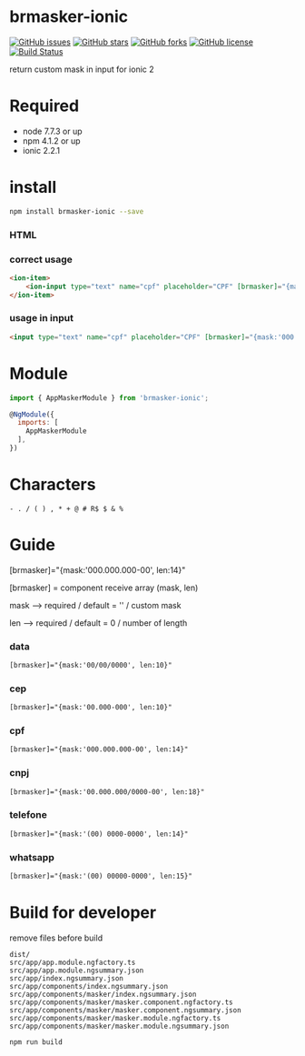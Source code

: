 # brmasker-ionic

[![GitHub issues](https://img.shields.io/github/issues/amarkes/brmasker-ionic.svg)](https://github.com/amarkes/brmasker-ionic/issues)
[![GitHub stars](https://img.shields.io/github/stars/amarkes/brmasker-ionic.svg)](https://github.com/amarkes/brmasker-ionic/stargazers)
[![GitHub forks](https://img.shields.io/github/forks/amarkes/brmasker-ionic.svg)](https://github.com/amarkes/brmasker-ionic/network)
[![GitHub license](https://img.shields.io/badge/license-MIT-blue.svg)](https://raw.githubusercontent.com/amarkes/brmasker-ionic/master/LICENSE)
[![Build Status](https://travis-ci.org/amarkes/brmasker-ionic.svg?branch=master)](https://travis-ci.org/amarkes/brmasker-ionic)


return custom mask in input for ionic 2

# Required
- node 7.7.3 or up
- npm 4.1.2 or up
- ionic 2.2.1

# install

```sh
npm install brmasker-ionic --save
```

### HTML

### correct usage

```html
<ion-item>
	<ion-input type="text" name="cpf" placeholder="CPF" [brmasker]="{mask:'000.000.000-00', len:14}"></ion-input>
</ion-item>
```

### usage in input

```html
<input type="text" name="cpf" placeholder="CPF" [brmasker]="{mask:'000.000.000-00', len:14}" value="">
```

# Module

```javascript
import { AppMaskerModule } from 'brmasker-ionic';

@NgModule({
  imports: [
    AppMaskerModule
  ],
})

```
# Characters

`- . / ( ) , * + @ # R$ $ & %`

# Guide

[brmasker]="{mask:'000.000.000-00', len:14}"

[brmasker] = component receive array (mask, len)

mask --> required / default = '' / custom mask

len --> required / default = 0 / number of length

### data
```html
[brmasker]="{mask:'00/00/0000', len:10}"
```
### cep
```html
[brmasker]="{mask:'00.000-000', len:10}"
```

### cpf
```html
[brmasker]="{mask:'000.000.000-00', len:14}"
```

### cnpj
```html
[brmasker]="{mask:'00.000.000/0000-00', len:18}"
```

### telefone
```html
[brmasker]="{mask:'(00) 0000-0000', len:14}"
```

### whatsapp
```html
[brmasker]="{mask:'(00) 00000-0000', len:15}"
```



# Build for developer
remove files before build
```file
dist/
src/app/app.module.ngfactory.ts
src/app/app.module.ngsummary.json
src/app/index.ngsummary.json
src/app/components/index.ngsummary.json
src/app/components/masker/index.ngsummary.json
src/app/components/masker/masker.component.ngfactory.ts
src/app/components/masker/masker.component.ngsummary.json
src/app/components/masker/masker.module.ngfactory.ts
src/app/components/masker/masker.module.ngsummary.json
```

```sh
npm run build
```
